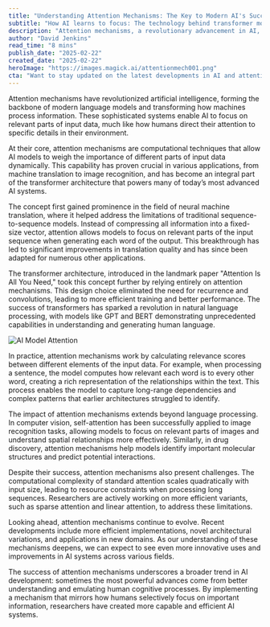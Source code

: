 ```yaml
---
title: "Understanding Attention Mechanisms: The Key to Modern AI's Success"
subtitle: "How AI learns to focus: The technology behind transformer models"
description: "Attention mechanisms, a revolutionary advancement in AI, allow models to focus on relevant information similar to human attention. These mechanisms form the foundation of transformer models and have transformed natural language processing, computer vision, and other AI applications. Learn how this technology works and why it's crucial for modern AI systems."
author: "David Jenkins"
read_time: "8 mins"
publish_date: "2025-02-22"
created_date: "2025-02-22"
heroImage: "https://images.magick.ai/attentionmech001.png"
cta: "Want to stay updated on the latest developments in AI and attention mechanisms? Follow us on LinkedIn for in-depth analysis and insights from leading experts in the field."
---
```


Attention mechanisms have revolutionized artificial intelligence, forming the backbone of modern language models and transforming how machines process information. These sophisticated systems enable AI to focus on relevant parts of input data, much like how humans direct their attention to specific details in their environment.

At their core, attention mechanisms are computational techniques that allow AI models to weigh the importance of different parts of input data dynamically. This capability has proven crucial in various applications, from machine translation to image recognition, and has become an integral part of the transformer architecture that powers many of today’s most advanced AI systems.

The concept first gained prominence in the field of neural machine translation, where it helped address the limitations of traditional sequence-to-sequence models. Instead of compressing all information into a fixed-size vector, attention allows models to focus on relevant parts of the input sequence when generating each word of the output. This breakthrough has led to significant improvements in translation quality and has since been adapted for numerous other applications.

The transformer architecture, introduced in the landmark paper "Attention Is All You Need," took this concept further by relying entirely on attention mechanisms. This design choice eliminated the need for recurrence and convolutions, leading to more efficient training and better performance. The success of transformers has sparked a revolution in natural language processing, with models like GPT and BERT demonstrating unprecedented capabilities in understanding and generating human language.

![AI Model Attention](https://i.magick.ai/model-attention-2025.webp)

In practice, attention mechanisms work by calculating relevance scores between different elements of the input data. For example, when processing a sentence, the model computes how relevant each word is to every other word, creating a rich representation of the relationships within the text. This process enables the model to capture long-range dependencies and complex patterns that earlier architectures struggled to identify.

The impact of attention mechanisms extends beyond language processing. In computer vision, self-attention has been successfully applied to image recognition tasks, allowing models to focus on relevant parts of images and understand spatial relationships more effectively. Similarly, in drug discovery, attention mechanisms help models identify important molecular structures and predict potential interactions.

Despite their success, attention mechanisms also present challenges. The computational complexity of standard attention scales quadratically with input size, leading to resource constraints when processing long sequences. Researchers are actively working on more efficient variants, such as sparse attention and linear attention, to address these limitations.

Looking ahead, attention mechanisms continue to evolve. Recent developments include more efficient implementations, novel architectural variations, and applications in new domains. As our understanding of these mechanisms deepens, we can expect to see even more innovative uses and improvements in AI systems across various fields.

The success of attention mechanisms underscores a broader trend in AI development: sometimes the most powerful advances come from better understanding and emulating human cognitive processes. By implementing a mechanism that mirrors how humans selectively focus on important information, researchers have created more capable and efficient AI systems.